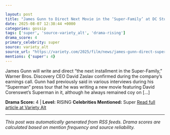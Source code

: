 ```yaml
---

layout: post
title: "James Gunn to Direct Next Movie in the ‘Super-Family’ at DC Studios After ‘Superman’ Success"
date: 2025-08-07 12:38:44 +0000
categories: gossip
tags: ['super', 'source-variety_alt', 'drama-rising']
drama_score: 4
primary_celebrity: super
source: variety_alt
source_url: "https://variety.com/2025/film/news/james-gunn-direct-superman-sequel-super-family-next-movie-1236478012/"
mentions: {'super': 4}
---
```


James Gunn will write and direct “the next installment in the Super-Family,” Warner Bros. Discovery CEO David Zaslav confirmed during the company’s earnings call. Gunn had previously said in various interviews during his “Superman” press tour that he was writing a new movie featuring David Corenswet’s Superman in it, although he always remained coy on […]

**Drama Score:** 4 | **Level:** RISING **Celebrities Mentioned:** Super [Read full article at Variety Alt](https://variety.com/2025/film/news/james-gunn-direct-superman-sequel-super-family-next-movie-1236478012/)

---

*This post was automatically generated from RSS feeds. Drama scores are calculated based on mention frequency and source reliability.*